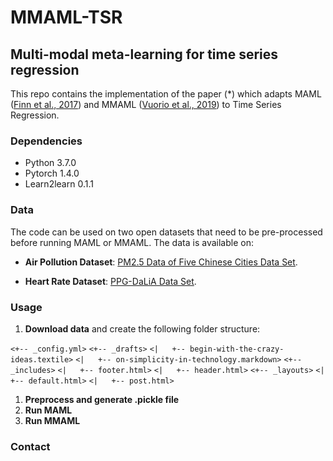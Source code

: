 # MMAML-TSR
## Multi-modal meta-learning for time series regression

This repo contains the implementation of the paper (\*) which adapts MAML ([Finn et al., 2017](https://arxiv.org/pdf/1703.03400.pdf)) and MMAML ([Vuorio et al., 2019](https://arxiv.org/pdf/1910.13616.pdf)) to Time Series Regression. 

### Dependencies

* Python 3.7.0
* Pytorch 1.4.0
* Learn2learn 0.1.1

### Data

The code can be used  on two open datasets that need to be pre-processed before running MAML or MMAML. The data is available on:

* **Air Pollution Dataset**: [PM2.5 Data of Five Chinese Cities Data Set](https://archive.ics.uci.edu/ml/datasets/PM2.5+Data+of+Five+Chinese+Cities).

* **Heart Rate Dataset**: [PPG-DaLiA Data Set](https://archive.ics.uci.edu/ml/datasets/PPG-DaLiA).

### Usage
1. **Download data** and create the following folder structure:

`<+-- _config.yml>`
`<+-- _drafts>`
`<|   +-- begin-with-the-crazy-ideas.textile>`
`<|   +-- on-simplicity-in-technology.markdown>`
`<+-- _includes>`
`<|   +-- footer.html>`
`<|   +-- header.html>`
`<+-- _layouts>`
`<|   +-- default.html>`
`<|   +-- post.html>`


1. **Preprocess and generate .pickle file**
1. **Run MAML**
1. **Run MMAML**
### Contact


